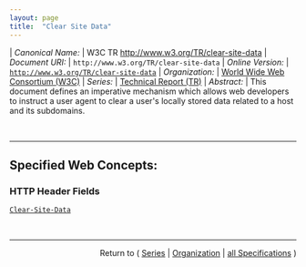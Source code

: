 ```yaml
---
layout: page
title:  "Clear Site Data"
---
```


| *Canonical Name:* | W3C TR http://www.w3.org/TR/clear-site-data
| *Document URI:* | `http://www.w3.org/TR/clear-site-data`
| *Online Version:* | [`http://www.w3.org/TR/clear-site-data`](http://www.w3.org/TR/clear-site-data)
| *Organization:* | [World Wide Web Consortium (W3C)](..  "List of specification series by this organization")
| *Series:* | [Technical Report (TR)](.  "List of specifications in this series")
| *Abstract:* | This document defines an imperative mechanism which allows web developers to instruct a user agent to clear a user's locally stored data related to a host and its subdomains.

<br/>
<hr/>

## Specified Web Concepts:

### HTTP Header Fields

[`Clear-Site-Data`](/concepts/http-header/Clear-Site-Data "The Clear-Site-Data HTTP response header field sends a signal to the user agent that it ought to remove all data of a certain set of types.")



<br/>
<hr/>

<p style="text-align: right">Return to ( <a href="./">Series</a> | <a href="../">Organization</a> | <a href="../../">all Specifications</a> )</p>